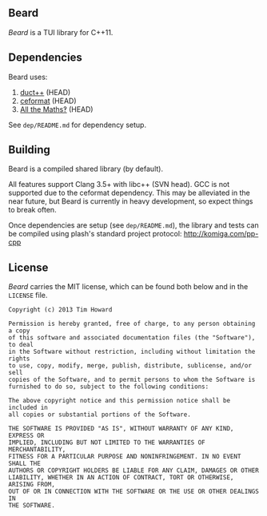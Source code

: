
## Beard

*Beard* is a TUI library for C++11.

## Dependencies

Beard uses:

1. [duct++](https://github.com/komiga/duct-cpp) (HEAD)
2. [ceformat](https://github.com/komiga/ceformat) (HEAD)
3. [All the Maths‽](https://github.com/komiga/am) (HEAD)

See `dep/README.md` for dependency setup.

## Building

Beard is a compiled shared library (by default).

All features support Clang 3.5+ with libc++ (SVN head). GCC is not supported
due to the ceformat dependency. This may be alleviated in the near future, but
Beard is currently in heavy development, so expect things to break often.

Once dependencies are setup (see `dep/README.md`), the library and tests can be
compiled using plash's standard project protocol: http://komiga.com/pp-cpp

## License

*Beard* carries the MIT license, which can be found both below and in the
`LICENSE` file.

```
Copyright (c) 2013 Tim Howard

Permission is hereby granted, free of charge, to any person obtaining a copy
of this software and associated documentation files (the "Software"), to deal
in the Software without restriction, including without limitation the rights
to use, copy, modify, merge, publish, distribute, sublicense, and/or sell
copies of the Software, and to permit persons to whom the Software is
furnished to do so, subject to the following conditions:

The above copyright notice and this permission notice shall be included in
all copies or substantial portions of the Software.

THE SOFTWARE IS PROVIDED "AS IS", WITHOUT WARRANTY OF ANY KIND, EXPRESS OR
IMPLIED, INCLUDING BUT NOT LIMITED TO THE WARRANTIES OF MERCHANTABILITY,
FITNESS FOR A PARTICULAR PURPOSE AND NONINFRINGEMENT. IN NO EVENT SHALL THE
AUTHORS OR COPYRIGHT HOLDERS BE LIABLE FOR ANY CLAIM, DAMAGES OR OTHER
LIABILITY, WHETHER IN AN ACTION OF CONTRACT, TORT OR OTHERWISE, ARISING FROM,
OUT OF OR IN CONNECTION WITH THE SOFTWARE OR THE USE OR OTHER DEALINGS IN
THE SOFTWARE.
```
